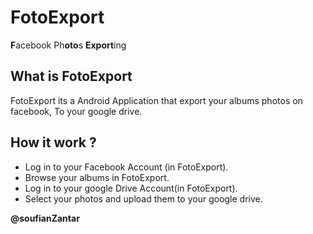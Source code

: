 # FotoExport
<b>F</b>acebook Ph<b>oto</b>s <b>Export</b>ing

<h2>What is FotoExport</h2>

FotoExport its a Android Application that export your albums photos on facebook, To your google drive.

<h2>How it work ?</h2>
<ul>
<li>Log in to your Facebook Account (in FotoExport).</li>
<li>Browse your albums in FotoExport.</li>
<li>Log in to your google Drive Account(in FotoExport).</li>
<li>Select your photos and upload them to your google drive.</li>
</ul>
<b>@soufianZantar</b>


